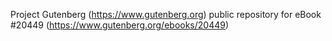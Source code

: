Project Gutenberg (https://www.gutenberg.org) public repository for eBook #20449 (https://www.gutenberg.org/ebooks/20449)
